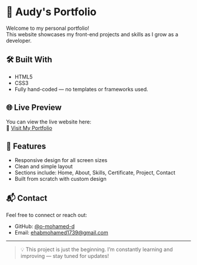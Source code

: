 # 🎨 Audy's Portfolio

Welcome to my personal portfolio!  
This website showcases my front-end projects and skills as I grow as a developer.

## 🛠️ Built With

- HTML5  
- CSS3  
- Fully hand-coded — no templates or frameworks used.

## 🌐 Live Preview

You can view the live website here:  
🔗 [Visit My Portfolio](https://o-mohamed-d.github.io/Audy-Portfolio-/)

## 📂 Features

- Responsive design for all screen sizes  
- Clean and simple layout  
- Sections include: Home, About, Skills, Certificate, Project, Contact  
- Built from scratch with custom design

## 📬 Contact

Feel free to connect or reach out:

- GitHub: [@o-mohamed-d](https://github.com/o-mohamed-d)
- Email: ehabmohamed1739@gmail.com

---

> 💡 This project is just the beginning. I’m constantly learning and improving — stay tuned for updates!
